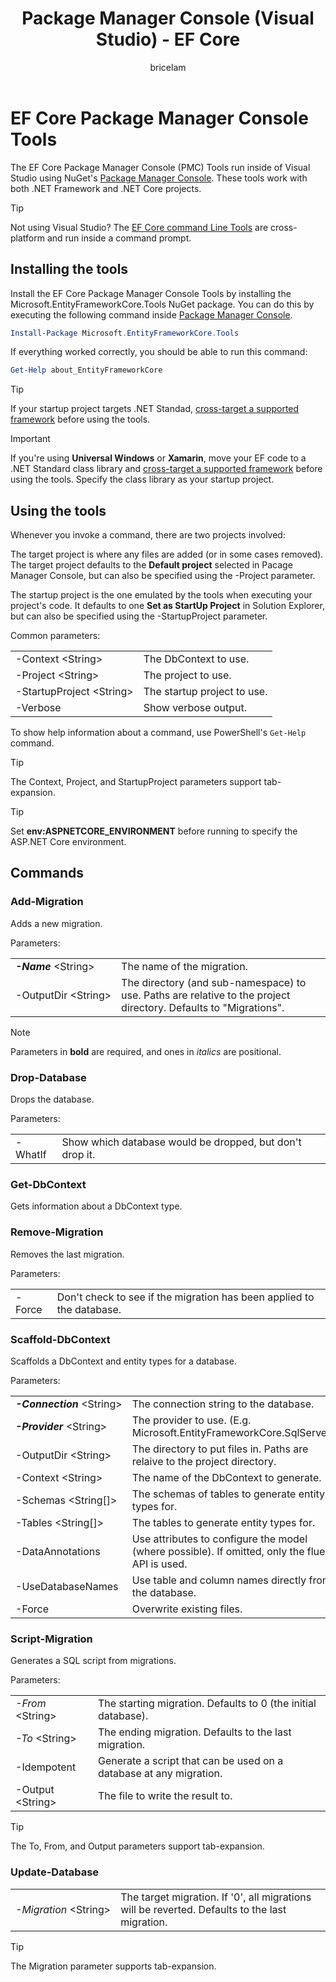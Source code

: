 ﻿---
title: Package Manager Console (Visual Studio) - EF Core
author: bricelam
ms.author: bricelam
ms.date: 11/6/2017
ms.technology: entity-framework-core
---
EF Core Package Manager Console Tools
=====================================
The EF Core Package Manager Console (PMC) Tools run inside of Visual Studio using NuGet's [Package Manager Console][2].
These tools work with both .NET Framework and .NET Core projects.

> [!TIP]
> Not using Visual Studio? The [EF Core command Line Tools][1] are cross-platform and run inside a command prompt.

Installing the tools
--------------------
Install the EF Core Package Manager Console Tools by installing the Microsoft.EntityFrameworkCore.Tools NuGet package.
You can do this by executing the following command inside [Package Manager Console][2].

``` powershell
Install-Package Microsoft.EntityFrameworkCore.Tools
```

If everything worked correctly, you should be able to run this command:

``` powershell
Get-Help about_EntityFrameworkCore
```
> [!TIP]
> If your startup project targets .NET Standad, [cross-target a supported framework][3] before using the tools.

> [!IMPORTANT]
> If you're using **Universal Windows** or **Xamarin**, move your EF code to a .NET Standard class library and
> [cross-target a supported framework][3] before using the tools. Specify the class library as your startup project.

Using the tools
---------------
Whenever you invoke a command, there are two projects involved:

The target project is where any files are added (or in some cases removed). The target project defaults to the
**Default project** selected in Pacage Manager Console, but can also be specified using the -Project parameter.

The startup project is the one emulated by the tools when executing your project's code. It defaults to one
**Set as StartUp Project** in Solution Explorer, but can also be specified using the -StartupProject parameter.

Common parameters:

|                           |                             |
| ------------------------- | --------------------------- |
| -Context \<String>        | The DbContext to use.       |
| -Project \<String>        | The project to use.         |
| -StartupProject \<String> | The startup project to use. |
| -Verbose                  | Show verbose output.        |

To show help information about a command, use PowerShell's `Get-Help` command.

> [!TIP]
> The Context, Project, and StartupProject parameters support tab-expansion.

> [!TIP]
> Set **env:ASPNETCORE_ENVIRONMENT** before running to specify the ASP.NET Core environment.

Commands
--------

### Add-Migration

Adds a new migration.

Parameters:

|                                    |                                                                                 |
| ---------------------------------- | ------------------------------------------------------------------------------- |
| ***-Name*** \<String>              | The name of the migration.                                                      |
| <nobr>-OutputDir \<String></nobr>  | The directory (and sub-namespace) to use. Paths are relative to the project directory. Defaults to "Migrations". |

> [!NOTE]
> Parameters in **bold** are required, and ones in *italics* are positional.

### Drop-Database

Drops the database.

Parameters:

|          |                                                          |
| -------- | -------------------------------------------------------- |
| -WhatIf  | Show which database would be dropped, but don't drop it. |

### Get-DbContext

Gets information about a DbContext type.

### Remove-Migration

Removes the last migration.

Parameters:

|        |                                                                       |
| ------ | --------------------------------------------------------------------- |
| -Force | Don't check to see if the migration has been applied to the database. |

### Scaffold-DbContext

Scaffolds a DbContext and entity types for a database.

Parameters:

|                                          |                                                                           |
| ---------------------------------------- | ------------------------------------------------------------------------- |
| <nobr>***-Connection*** \<String></nobr> | The connection string to the database.                                    |
| ***-Provider*** \<String>                | The provider to use. (E.g. Microsoft.EntityFrameworkCore.SqlServer)       |
| -OutputDir \<String>                     | The directory to put files in. Paths are relaive to the project directory. |
| -Context \<String>                       | The name of the DbContext to generate.                                    |
| -Schemas \<String[]>                     | The schemas of tables to generate entity types for.                       |
| -Tables \<String[]>                      | The tables to generate entity types for.                                  |
| -DataAnnotations                         | Use attributes to configure the model (where possible). If omitted, only the fluent API is used. |
| -UseDatabaseNames                        | Use table and column names directly from the database.                    |
| -Force                                   | Overwrite existing files.                                                 |

### Script-Migration

Generates a SQL script from migrations.

Parameters:

|                   |                                                                    |
| ----------------- | ------------------------------------------------------------------ |
| *-From* \<String> | The starting migration. Defaults to 0 (the initial database).      |
| *-To* \<String>   | The ending migration. Defaults to the last migration.              |
| -Idempotent       | Generate a script that can be used on a database at any migration. |
| -Output \<String> | The file to write the result to.                                   |

> [!TIP]
> The To, From, and Output parameters support tab-expansion.

### Update-Database

|                                     |                                                                                |
| ----------------------------------- | ------------------------------------------------------------------------------ |
| <nobr>*-Migration* \<String></nobr> | The target migration. If '0', all migrations will be reverted. Defaults to the last migration. |

> [!TIP]
> The Migration parameter supports tab-expansion.


  [1]: dotnet.md
  [2]: https://docs.microsoft.com/nuget/tools/package-manager-console
  [3]: index.md#frameworks
